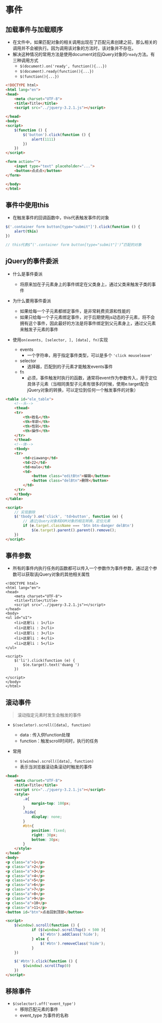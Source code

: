 # 事件




## 加载事件与加载顺序
- 在文件中，如果匹配对象的相关调用出现在了匹配元素创建之前，那么相关的调用并不会被执行。因为调用该对象的方法时，该对象并不存在。
- 解决这种情况的常用方法是使用document对应jQuery对象的`ready`方法。有三种调用方式
	- `$(document).on('ready', function(){...})`
	- `$(document).ready(function(){...})`
	- `$(function(){...})` 

```html
<!DOCTYPE html>
<html lang="en">
<head>
    <meta charset="UTF-8">
    <title>Title</title>
    <script src="../jquery-3.2.1.js"></script>

</head>
<body>
<script>
    $(function () {
        $('button').click(function () {
            alert(1111)
        })
    })
</script>

<form action="">
    <input type="text" placeholder="...">
    <button>点点点</button>
</form>

</body>
</html>
```






## 事件中使用this
- 在触发事件的回调函数中，this代表触发事件的对象


```javascript
$('.container form button[type="submit"]').click(function () {
    alert(this)
})

// this代表$“('.container form button[type="submit"]')”匹配的对象
```



## jQuery的事件委派
- 什么是事件委派
	- 将原来加在子元素身上的事件绑定在父类身上，通过父类来触发子类的事件
- 为什么要用事件委派
	- 如果给每一个子元素都绑定事件，是非常耗费资源和性能的
	- 如果只给每一个子元素绑定事件，对于后期使用js动态的子元素，将不会拥有这个事件，因此最好的方法是将事件绑定到父元素身上，通过父元素来触发子元素的事件

- 使用`on(events, [selector, ], [data], fn)`实现
	- events
		- 一个字符串，用于指定事件类型，可以是多个 `'click mouseleave'`
	- selector
		- 选择器，匹配到的子元素才能触发events事件
	- fn
		- 必须，事件触发时执行的函数，通常将event作为参数传入，用于定位具体子元素（当相同类型子元素有很多的时候，使用e.target配合jQuery对象的转换，可以定位到任何一个触发事件的对象）
		

```html
<table id="ele_table">
    <!--头-->
    <thead>
    <tr>
        <th>姓名</th>
        <th>年龄</th>
        <th>性别</th>
        <th>操作</th>
    </tr>
    </thead>
    <!--体-->
    <tbody>
    <tr>
        <td>ziawang</td>
        <td>22</td>
        <td>male</td>
        <td>
            <button class="editBtn">编辑</button>
            <button class="delBtn">删除</button>
        </td>
    </tr>
    </tbody>
</table>

<script>
	// 实现删除
    $('tbody').on('click', 'td>button', function (e) {
		// 通过jQuery对象和DOM对象的相互转换，定位元素
        if (e.target.className === 'btn btn-danger delBtn')
            $(e.target).parent().parent().remove();
    })
</script>
``` 


## 事件参数
- 所有的事件内执行任务的函数都可以传入一个参数作为事件参数，通过这个参数可以获取该jQuery对象的其他相关属性

```htnl
<!DOCTYPE html>
<html lang="en">
<head>
    <meta charset="UTF-8">
    <title>Title</title>
    <script src="../jquery-3.2.1.js"></script>
</head>
<body>
<ul id="u1">
    <li>这是li : 1</li>
    <li>这是li : 2</li>
    <li>这是li : 3</li>
    <li>这是li : 4</li>
    <li>这是li : 5</li>
</ul>

<script>
    $('li').click(function (e) {
        $(e.target).text('duang ')
    })

</script>
</body>
</html>
```




## 滚动事件
> 滚动指定元素时发生会触发的事件

- `$(secletor).scroll([data], function)`
	- data : 传入供function处理
	- function：触发scroll时间时，执行的任务
	
- 常用
	- `$(window).scroll([data], function)`
	- 表示当浏览器滚动条滚动时触发的事件

```html
<head>
    <meta charset="UTF-8">
    <title>Title</title>
    <script src="../jquery-3.2.1.js"></script>
    <style>
        .a{
            margin-top: 100px;
        }
        .hide{
            display: none;
        }
        #btn{
            position: fixed;
            right: 30px;
            bottom: 30px;
        }
    </style>
</head>
<body>
<p class="a">1</p>
<p class="a">2</p>
<p class="a">3</p>
<p class="a">4</p>
<p class="a">5</p>
<p class="a">6</p>
<p class="a">7</p>
<p class="a">8</p>
<p class="a">9</p>
<p class="a">10</p>
<p class="a">11</p>
<button id="btn">点击回到顶部</button>

<script>
    $(window).scroll(function () {
            if ($(window).scrollTop() < 500 ){
                $('#btn').addClass('hide');
            } else {
                $('#btn').removeClass('hide');
            }
    })

    $('#btn').click(function () {
        $(window).scrollTop(0)
    })
</script>
```  


## 移除事件
- `$(selector).off('event_type')`
	- 移除匹配元素的事件
	- event_type 为事件的名称

```html

```

